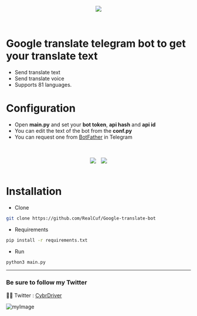 <p align="center">
  <img src="https://i.postimg.cc/JhsKFcyd/image.png" />
</p>
<br>

# Google translate telegram bot to get your translate text
+ Send translate text
+ Send translate voice
+ Supports 81 languages.

# Configuration
+ Open **main.py** and set your **bot token**, **api hash** and **api id**
+ You can edit the text of the bot from the **conf.py**
+ You can request one from [BotFather](https://t.me/botfather) in Telegram

<br>
<br>
<div style="text-align: center;">
  <img src="https://i.postimg.cc/x1D08tQL/image.png" style="display: inline-block; margin-right: 10px;">
  <img src="https://i.postimg.cc/wxnt55Hj/image.png" style="display: inline-block;">
</div>
<br>

# Installation
+ Clone 
```bash
git clone https://github.com/RealCuf/Google-translate-bot
```
+ Requirements
```bash
pip install -r requirements.txt
```
+ Run
```bash
python3 main.py
```

<hr>

### Be sure to follow my Twitter

😶‍🌫️ Twitter : [CybrDriver](https://twitter.com/CybrDriver)

![myImage](https://media.giphy.com/media/XRB1uf2F9bGOA/giphy.gif)
